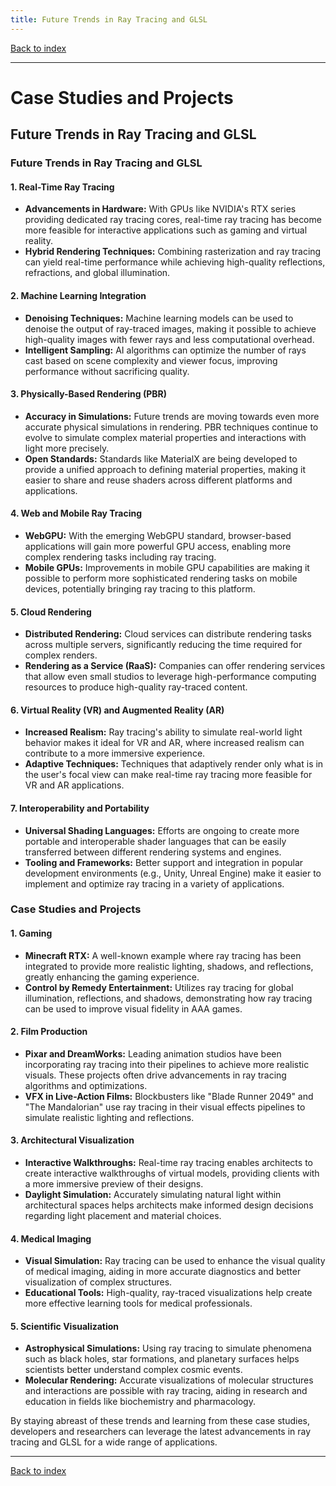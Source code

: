 ```yaml
---
title: Future Trends in Ray Tracing and GLSL
---
```


[Back to index](index.html)

---
# Case Studies and Projects
## Future Trends in Ray Tracing and GLSL

### Future Trends in Ray Tracing and GLSL

#### 1. **Real-Time Ray Tracing**
   - **Advancements in Hardware:** With GPUs like NVIDIA's RTX series providing dedicated ray tracing cores, real-time ray tracing has become more feasible for interactive applications such as gaming and virtual reality.
   - **Hybrid Rendering Techniques:** Combining rasterization and ray tracing can yield real-time performance while achieving high-quality reflections, refractions, and global illumination.

#### 2. **Machine Learning Integration**
   - **Denoising Techniques:** Machine learning models can be used to denoise the output of ray-traced images, making it possible to achieve high-quality images with fewer rays and less computational overhead.
   - **Intelligent Sampling:** AI algorithms can optimize the number of rays cast based on scene complexity and viewer focus, improving performance without sacrificing quality.

#### 3. **Physically-Based Rendering (PBR)**
   - **Accuracy in Simulations:** Future trends are moving towards even more accurate physical simulations in rendering. PBR techniques continue to evolve to simulate complex material properties and interactions with light more precisely.
   - **Open Standards:** Standards like MaterialX are being developed to provide a unified approach to defining material properties, making it easier to share and reuse shaders across different platforms and applications.

#### 4. **Web and Mobile Ray Tracing**
   - **WebGPU:** With the emerging WebGPU standard, browser-based applications will gain more powerful GPU access, enabling more complex rendering tasks including ray tracing.
   - **Mobile GPUs:** Improvements in mobile GPU capabilities are making it possible to perform more sophisticated rendering tasks on mobile devices, potentially bringing ray tracing to this platform.

#### 5. **Cloud Rendering**
   - **Distributed Rendering:** Cloud services can distribute rendering tasks across multiple servers, significantly reducing the time required for complex renders.
   - **Rendering as a Service (RaaS):** Companies can offer rendering services that allow even small studios to leverage high-performance computing resources to produce high-quality ray-traced content.

#### 6. **Virtual Reality (VR) and Augmented Reality (AR)**
   - **Increased Realism:** Ray tracing's ability to simulate real-world light behavior makes it ideal for VR and AR, where increased realism can contribute to a more immersive experience.
   - **Adaptive Techniques:** Techniques that adaptively render only what is in the user's focal view can make real-time ray tracing more feasible for VR and AR applications.

#### 7. **Interoperability and Portability**
   - **Universal Shading Languages:** Efforts are ongoing to create more portable and interoperable shader languages that can be easily transferred between different rendering systems and engines.
   - **Tooling and Frameworks:** Better support and integration in popular development environments (e.g., Unity, Unreal Engine) make it easier to implement and optimize ray tracing in a variety of applications.

### Case Studies and Projects

#### 1. **Gaming**
   - **Minecraft RTX:** A well-known example where ray tracing has been integrated to provide more realistic lighting, shadows, and reflections, greatly enhancing the gaming experience.
   - **Control by Remedy Entertainment:** Utilizes ray tracing for global illumination, reflections, and shadows, demonstrating how ray tracing can be used to improve visual fidelity in AAA games.

#### 2. **Film Production**
   - **Pixar and DreamWorks:** Leading animation studios have been incorporating ray tracing into their pipelines to achieve more realistic visuals. These projects often drive advancements in ray tracing algorithms and optimizations.
   - **VFX in Live-Action Films:** Blockbusters like "Blade Runner 2049" and "The Mandalorian" use ray tracing in their visual effects pipelines to simulate realistic lighting and reflections.

#### 3. **Architectural Visualization**
   - **Interactive Walkthroughs:** Real-time ray tracing enables architects to create interactive walkthroughs of virtual models, providing clients with a more immersive preview of their designs.
   - **Daylight Simulation:** Accurately simulating natural light within architectural spaces helps architects make informed design decisions regarding light placement and material choices.

#### 4. **Medical Imaging**
   - **Visual Simulation:** Ray tracing can be used to enhance the visual quality of medical imaging, aiding in more accurate diagnostics and better visualization of complex structures.
   - **Educational Tools:** High-quality, ray-traced visualizations help create more effective learning tools for medical professionals.

#### 5. **Scientific Visualization**
   - **Astrophysical Simulations:** Using ray tracing to simulate phenomena such as black holes, star formations, and planetary surfaces helps scientists better understand complex cosmic events.
   - **Molecular Rendering:** Accurate visualizations of molecular structures and interactions are possible with ray tracing, aiding in research and education in fields like biochemistry and pharmacology.

By staying abreast of these trends and learning from these case studies, developers and researchers can leverage the latest advancements in ray tracing and GLSL for a wide range of applications.

---
[Back to index](index.html)

